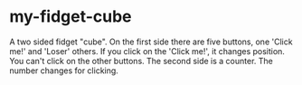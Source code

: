 # my-fidget-cube

A two sided fidget "cube". On the first side there are five buttons, one 'Click me!' and 'Loser' others. If you click on the 'Click me!', it changes position. 
You can't click on the other buttons.
The second side is a counter. The number changes for clicking.
